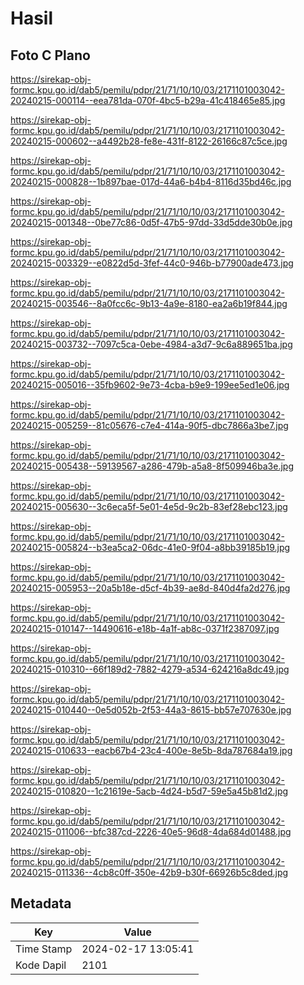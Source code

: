 # Hasil

## Foto C Plano

https://sirekap-obj-formc.kpu.go.id/dab5/pemilu/pdpr/21/71/10/10/03/2171101003042-20240215-000114--eea781da-070f-4bc5-b29a-41c418465e85.jpg

https://sirekap-obj-formc.kpu.go.id/dab5/pemilu/pdpr/21/71/10/10/03/2171101003042-20240215-000602--a4492b28-fe8e-431f-8122-26166c87c5ce.jpg

https://sirekap-obj-formc.kpu.go.id/dab5/pemilu/pdpr/21/71/10/10/03/2171101003042-20240215-000828--1b897bae-017d-44a6-b4b4-8116d35bd46c.jpg

https://sirekap-obj-formc.kpu.go.id/dab5/pemilu/pdpr/21/71/10/10/03/2171101003042-20240215-001348--0be77c86-0d5f-47b5-97dd-33d5dde30b0e.jpg

https://sirekap-obj-formc.kpu.go.id/dab5/pemilu/pdpr/21/71/10/10/03/2171101003042-20240215-003329--e0822d5d-3fef-44c0-946b-b77900ade473.jpg

https://sirekap-obj-formc.kpu.go.id/dab5/pemilu/pdpr/21/71/10/10/03/2171101003042-20240215-003546--8a0fcc6c-9b13-4a9e-8180-ea2a6b19f844.jpg

https://sirekap-obj-formc.kpu.go.id/dab5/pemilu/pdpr/21/71/10/10/03/2171101003042-20240215-003732--7097c5ca-0ebe-4984-a3d7-9c6a889651ba.jpg

https://sirekap-obj-formc.kpu.go.id/dab5/pemilu/pdpr/21/71/10/10/03/2171101003042-20240215-005016--35fb9602-9e73-4cba-b9e9-199ee5ed1e06.jpg

https://sirekap-obj-formc.kpu.go.id/dab5/pemilu/pdpr/21/71/10/10/03/2171101003042-20240215-005259--81c05676-c7e4-414a-90f5-dbc7866a3be7.jpg

https://sirekap-obj-formc.kpu.go.id/dab5/pemilu/pdpr/21/71/10/10/03/2171101003042-20240215-005438--59139567-a286-479b-a5a8-8f509946ba3e.jpg

https://sirekap-obj-formc.kpu.go.id/dab5/pemilu/pdpr/21/71/10/10/03/2171101003042-20240215-005630--3c6eca5f-5e01-4e5d-9c2b-83ef28ebc123.jpg

https://sirekap-obj-formc.kpu.go.id/dab5/pemilu/pdpr/21/71/10/10/03/2171101003042-20240215-005824--b3ea5ca2-06dc-41e0-9f04-a8bb39185b19.jpg

https://sirekap-obj-formc.kpu.go.id/dab5/pemilu/pdpr/21/71/10/10/03/2171101003042-20240215-005953--20a5b18e-d5cf-4b39-ae8d-840d4fa2d276.jpg

https://sirekap-obj-formc.kpu.go.id/dab5/pemilu/pdpr/21/71/10/10/03/2171101003042-20240215-010147--14490616-e18b-4a1f-ab8c-0371f2387097.jpg

https://sirekap-obj-formc.kpu.go.id/dab5/pemilu/pdpr/21/71/10/10/03/2171101003042-20240215-010310--66f189d2-7882-4279-a534-624216a8dc49.jpg

https://sirekap-obj-formc.kpu.go.id/dab5/pemilu/pdpr/21/71/10/10/03/2171101003042-20240215-010440--0e5d052b-2f53-44a3-8615-bb57e707630e.jpg

https://sirekap-obj-formc.kpu.go.id/dab5/pemilu/pdpr/21/71/10/10/03/2171101003042-20240215-010633--eacb67b4-23c4-400e-8e5b-8da787684a19.jpg

https://sirekap-obj-formc.kpu.go.id/dab5/pemilu/pdpr/21/71/10/10/03/2171101003042-20240215-010820--1c21619e-5acb-4d24-b5d7-59e5a45b81d2.jpg

https://sirekap-obj-formc.kpu.go.id/dab5/pemilu/pdpr/21/71/10/10/03/2171101003042-20240215-011006--bfc387cd-2226-40e5-96d8-4da684d01488.jpg

https://sirekap-obj-formc.kpu.go.id/dab5/pemilu/pdpr/21/71/10/10/03/2171101003042-20240215-011336--4cb8c0ff-350e-42b9-b30f-66926b5c8ded.jpg


## Metadata

| Key        | Value               |
| ---------- | ------------------- |
| Time Stamp | 2024-02-17 13:05:41 |
| Kode Dapil | 2101                |



